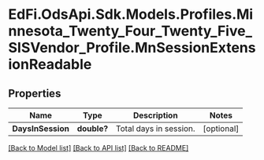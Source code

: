 # EdFi.OdsApi.Sdk.Models.Profiles.Minnesota_Twenty_Four_Twenty_Five_SISVendor_Profile.MnSessionExtensionReadable

## Properties

Name | Type | Description | Notes
------------ | ------------- | ------------- | -------------
**DaysInSession** | **double?** | Total days in session. | [optional] 

[[Back to Model list]](../README.md#documentation-for-models) [[Back to API list]](../README.md#documentation-for-api-endpoints) [[Back to README]](../README.md)

